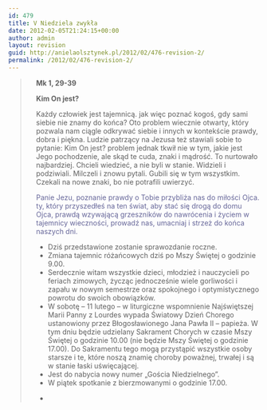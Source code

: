 ```yaml
---
id: 479
title: V Niedziela zwykła
date: 2012-02-05T21:24:15+00:00
author: admin
layout: revision
guid: http://anielaolsztynek.pl/2012/02/476-revision-2/
permalink: /2012/02/476-revision-2/
---
```

<blockquote style="padding-left: 30px;">
  <p>
    <strong>Mk 1, 29-39</strong>
  </p>
  
  <p>
    <strong>Kim On jest?</strong>
  </p>
  
  <p>
    Każdy człowiek jest tajemnicą. jak więc poznać kogoś, gdy sami siebie nie znamy do końca? Oto problem wiecznie otwarty, który pozwala nam ciągle odkrywać siebie i innych w kontekście prawdy, dobra i piękna. Ludzie patrzący na Jezusa też stawiali sobie to pytanie: Kim On jest? problem jednak tkwił nie w tym, jakie jest Jego pochodzenie, ale skąd te cuda, znaki i mądrość. To nurtowało najbardziej. Chcieli wiedzieć, a nie byli w stanie. Widzieli i podziwiali. Milczeli i znowu pytali. Gubili się w tym wszystkim. Czekali na nowe znaki, bo nie potrafili uwierzyć.
  </p>
  
  <p>
    <span style="color: #666699;">Panie Jezu, poznanie prawdy o Tobie przybliża nas do miłości Ojca. ty, który przyszedłeś na ten świat, aby stać się drogą do domu Ojca, prawdą wzywającą grzeszników do nawrócenia i życiem w tajemnicy wieczności, prowadź nas, umacniaj i strzeż do końca naszych dni.</span>
  </p>
  
  <ul>
    <li>
      <span style="font-style: normal;">Dziś przedstawione zostanie sprawozdanie roczne.</span>
    </li>
    <li>
      <span style="font-style: normal;">Zmiana tajemnic różańcowych dziś po Mszy Świętej o godzinie 9.00.</span>
    </li>
    <li>
      <span style="font-style: normal;">Serdecznie witam wszystkie dzieci, młodzież i nauczycieli po feriach zimowych, życząc jednocześnie wiele gorliwości i zapału w nowym semestrze oraz spokojnego i optymistycznego powrotu do swoich obowiązków.</span>
    </li>
    <li>
      <span style="font-style: normal;">W sobotę &#8211; 11 lutego &#8211; w liturgiczne wspomnienie Najświętszej Marii Panny z Lourdes wypada Światowy Dzień Chorego ustanowiony przez Błogosławionego Jana Pawła II &#8211; papieża. W tym dniu będzie udzielany Sakrament Chorych w czasie Mszy Świętej o godzinie 10.00 (nie będzie Mszy Świętej o godzinie 17.00). Do Sakramentu tego mogą przystąpić wszystkie osoby starsze i te, które noszą znamię choroby poważnej, trwałej i są w stanie łaski uświęcającej.</span>
    </li>
    <li>
      <span style="font-style: normal;">Jest do nabycia nowy numer &#8222;Gościa Niedzielnego&#8221;.</span>
    </li>
    <li>
      <span style="font-style: normal;">W piątek spotkanie z bierzmowanymi o godzinie 17.00.</span>
    </li>
  </ul>
  
  <ul>
    <li>
    </li>
  </ul>
</blockquote>

<span style="color: #666699;"><br /> </span>